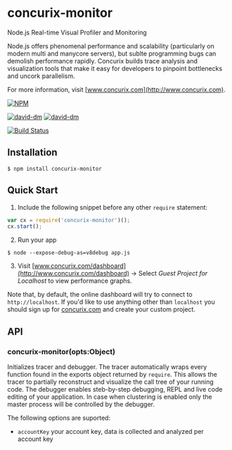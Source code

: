 # concurix-monitor
Node.js Real-time Visual Profiler and Monitoring

Node.js offers phenomenal performance and scalability (particularly on modern multi and manycore servers), but sublte programming bugs can demolish performance rapidly. Concurix builds trace analysis and visualization tools that make it easy for developers to pinpoint bottlenecks and uncork parallelism. 

For more information, visit [www.concurix.com](http://www.concurix.com).

[![NPM](https://nodei.co/npm/concurix-monitor.png)](https://nodei.co/npm/concurix-monitor/)

[![david-dm](https://david-dm.org/Concurix/concurix-monitor.png)](https://david-dm.org/Concurix/concurix-monitor)
[![david-dm](https://david-dm.org/Concurix/concurix-monitor/dev-status.png)](https://david-dm.org/Concurix/concurix-monitor#info=devDependencies)

[![Build Status](https://travis-ci.org/Concurix/concurix-monitor.png?branch=master)](https://travis-ci.org/Concurix/concurix-monitor)

## Installation
    $ npm install concurix-monitor

## Quick Start
1. Include the following snippet before any other ``require`` statement:

 ```js
 var cx = require('concurix-monitor')();
 cx.start();
 ```

2. Run your app
 
 ```
 $ node --expose-debug-as=v8debug app.js
 ```

3. Visit [www.concurix.com/dashboard](http://www.concurix.com/dashboard) -> Select *Guest Project for Localhost* to view performance graphs.

Note that, by default, the online dashboard will try to connect  to ``http://localhost``. If you'd like to use anything other than ``localhost`` you should sign up for [concurix.com](http://www.concurix.com) and create your custom project.

## API

### concurix-monitor(opts:Object)
Initializes tracer and debugger. The tracer automatically wraps every function found in the exports object returned by ``require``. This allows the tracer to partially reconstruct and visualize the call tree of your running code. The debugger enables steb-by-step debugging, REPL and live code editing of your application. In case when clustering is enabled only the master process will be controlled by the debugger.

The following options are suported:

* ``accountKey`` your account key, data is collected and analyzed per account key
